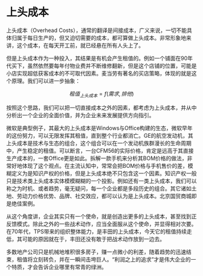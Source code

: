 # 上头成本

上头成本（Overhead Costs），通常的翻译是间接成本，广义来说，一切不能具体归属于每日生产的，但又迫切需要的成本，都可算做上头成本。非常形象地来讲，这个成本，在每天开工前，就已经悬在所有人头上了。

但是上头成本作为一种投入，其结果是有机会产生租值的。例如一个铺面在90年代买下，虽然依然要每年付物业费并不断维修翻新，但是这个店铺的位置，可能是小店实现超低获客成本的不可取代因素。麦当劳有著名的买店策略，体现的就是这个原理。我们可以进一步抽象：

$$
租值_{上头成本} = f(需求, 排他)
$$

按照这个思路，我们可以把一切直接成本之外的因素，都考虑为上头成本，并从中分析出一个企业的全面价值，并为企业未来发展提供方向指引。

微软是典型例子，其最大的上头成本是Windows与Office构建的生态，微软早年的这份努力，可以无限发挥其租值，直到整个行业都消亡。GE的航空发动机，其上头成本是技术与生态的组合，这个组合可以在一个发动机族群漫长的生命周期中，产生稳定的租值。可以断言，一台CFM56的实际价格，肯定是远高于其直接生产成本的，一套Office更是如此。拆解一款手机来分析其BOM价格的做法，非常好地体现了这个观点。在主流认知中，常常会把BOM价格与手机售价的差，模糊定义为是知识产权的价格，但是上头成本绝不只包含这一个因素。知识产权一般只是技术类上头成本实体模模糊糊的一个投影。例如还有一类上头成本，我们可以称之为时机、或者趋势，毫无疑问，每一个企业都是多段历史的组合。其它诸如土地、劳动力价格优势、品牌、社交效应，都可以认为是上头成本。北京国贸商城即是绝佳案例。

从这个角度讲，企业其实只有一个使命，就是创造出更多的上头成本，甚至找到正反馈模式。除此之外的一些战术动作，应当全面服从这个使命，并显得相对次要。在70年代，TPS带来的组织整体能力，是丰田的上头成本，今天它的租值持续走低，其可能的原因就在于，丰田还没有敢于把战术动作放到一边去。

多数地产公司只是机械地堆积很多房子，赚一点微小的利差，随着趋势的迅速结束，租值将立刻转负，并在一瞬间击垮巨人。“利润之上的追求”才是伟大企业的一个特质，才会告诉企业哪里有常青的绿洲。

